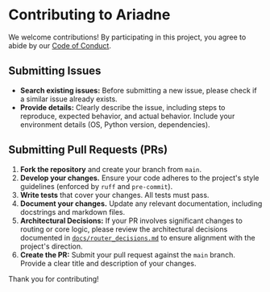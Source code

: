 # Contributing to Ariadne

We welcome contributions! By participating in this project, you agree to abide by our [Code of Conduct](CODE_OF_CONDUCT.md).

## Submitting Issues

*   **Search existing issues:** Before submitting a new issue, please check if a similar issue already exists.
*   **Provide details:** Clearly describe the issue, including steps to reproduce, expected behavior, and actual behavior. Include your environment details (OS, Python version, dependencies).

## Submitting Pull Requests (PRs)

1.  **Fork the repository** and create your branch from `main`.
2.  **Develop your changes.** Ensure your code adheres to the project's style guidelines (enforced by `ruff` and `pre-commit`).
3.  **Write tests** that cover your changes. All tests must pass.
4.  **Document your changes.** Update any relevant documentation, including docstrings and markdown files.
5.  **Architectural Decisions:** If your PR involves significant changes to routing or core logic, please review the architectural decisions documented in [`docs/router_decisions.md`](docs/router_decisions.md) to ensure alignment with the project's direction.
6.  **Create the PR:** Submit your pull request against the `main` branch. Provide a clear title and description of your changes.

Thank you for contributing!
